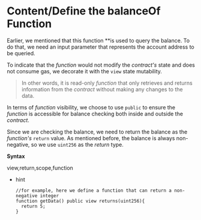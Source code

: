 # Content/Define the balanceOf Function

Earlier, we mentioned that this function **is used to query the balance. To do that, we need an input parameter that represents the account address to be queried.

To indicate that the *function* would not modify the *contract's* state and does not consume gas, we decorate it with the `view` state mutability.

> In other words, it is read-only *function* that only retrieves and returns information from the *contract* without making any changes to the data.
> 

In terms of *function* visibility, we choose to use `public` to ensure the *function* is accessible for balance checking both inside and outside the *contract*.

Since we are checking the balance, we need to return the balance as the *function's* `return` value. As mentioned before, the balance is always non-negative, so we use `uint256` as the *return* type.

**Syntax**

view,return,scope,function

- hint
    
    ```solidity
    //for example, here we define a function that can return a non-negative integer
    function getData() public view returns(uint256){
      return 5;
    }
    ```
    
